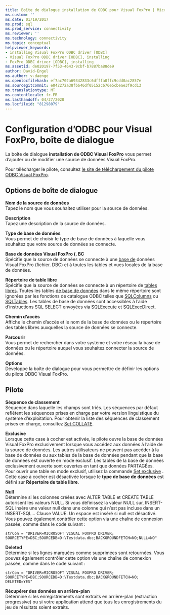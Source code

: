 ```yaml
---
title: Boîte de dialogue installation de ODBC pour Visual FoxPro | Microsoft Docs
ms.custom: ''
ms.date: 01/19/2017
ms.prod: sql
ms.prod_service: connectivity
ms.reviewer: ''
ms.technology: connectivity
ms.topic: conceptual
helpviewer_keywords:
- installing Visual FoxPro ODBC driver [ODBC]
- Visual FoxPro ODBC driver [ODBC], installing
- FoxPro ODBC driver [ODBC], installing
ms.assetid: de020197-7f53-4643-9cbf-b7887ba88de9
author: David-Engel
ms.author: v-daenge
ms.openlocfilehash: ef7ac702a69342833c6dfffa0ffc9cdd0ac2857e
ms.sourcegitcommit: e042272a38fb646df05152c676e5cbeae3f9cd13
ms.translationtype: MT
ms.contentlocale: fr-FR
ms.lasthandoff: 04/27/2020
ms.locfileid: "81298079"
---
```

# <a name="odbc-visual-foxpro-setup-dialog-box"></a>Configuration d’ODBC pour Visual FoxPro, boîte de dialogue
La boîte de dialogue **installation de ODBC Visual FoxPro** vous permet d’ajouter ou de modifier une source de données Visual FoxPro.  
  
 Pour télécharger le pilote, consultez [le site de téléchargement du pilote ODBC Visual FoxPro](https://go.microsoft.com/fwlink/?LinkId=121318).  
  
## <a name="dialog-box-options"></a>Options de boîte de dialogue  
 **Nom de la source de données**  
 Tapez le nom que vous souhaitez utiliser pour la source de données.  
  
 **Description**  
 Tapez une description de la source de données.  
  
 **Type de base de données**  
 Vous permet de choisir le type de base de données à laquelle vous souhaitez que votre source de données se connecte.  
  
 **Base de données Visual FoxPro (. BC**  
 Spécifie que la source de données se connecte à une [base de](../../odbc/microsoft/visual-foxpro-terminology.md) données Visual FoxPro (fichier. DBC) et à toutes les tables et vues locales de la base de données.  
  
 **Répertoire de table libre**  
 Spécifie que la source de données se connecte à un répertoire de [tables libres](../../odbc/microsoft/visual-foxpro-terminology.md). Toutes les tables [de base de données](../../odbc/microsoft/visual-foxpro-terminology.md) dans le même répertoire sont ignorées par les fonctions de catalogue ODBC telles que [SQLColumns](../../odbc/microsoft/sqlcolumns-visual-foxpro-odbc-driver.md) ou [SQLTables](../../odbc/microsoft/sqltables-visual-foxpro-odbc-driver.md). Les tables de base de données sont accessibles à l’aide d’instructions SQL SELECT envoyées via [SQLExecute](../../odbc/microsoft/sqlexecute-visual-foxpro-odbc-driver.md) et [SQLExecDirect](../../odbc/microsoft/sqlexecdirect-visual-foxpro-odbc-driver.md).  
  
 **Chemin d’accès**  
 Affiche le chemin d’accès et le nom de la base de données ou le répertoire des tables libres auxquelles la source de données se connecte.  
  
 **Parcourir**  
 Vous permet de rechercher dans votre système et votre réseau la base de données ou le répertoire auquel vous souhaitez connecter la source de données.  
  
 **Options**  
 Développe la boîte de dialogue pour vous permettre de définir les options du pilote ODBC Visual FoxPro.  
  
## <a name="driver"></a>Pilote  
 **Séquence de classement**  
 Séquence dans laquelle les champs sont triés. Les séquences par défaut reflètent les séquences prises en charge par votre version linguistique du système d’exploitation. Pour obtenir la liste des séquences de classement prises en charge, consultez [Set COLLATE](../../odbc/microsoft/set-collate-command.md).  
  
 **Exclusive**  
 Lorsque cette case à cocher est activée, le pilote ouvre la base de données Visual FoxPro exclusivement lorsque vous accédez aux données à l’aide de la source de données. Les autres utilisateurs ne peuvent pas accéder à la base de données ou aux tables de la base de données pendant que la base de données est ouverte en mode exclusif. Les tables de la base de données exclusivement ouverte sont ouvertes en tant que données PARTAGÉes. Pour ouvrir une table en mode exclusif, utilisez la commande [Set exclusive](../../odbc/microsoft/set-exclusive-command.md) . Cette case à cocher est désactivée lorsque le **type de base de données** est défini sur **Répertoire de table libre**.  
  
 **Null**  
 Détermine si les colonnes créées avec ALTER TABLE et CREATE TABLE autorisent les valeurs NULL. Si vous définissez la valeur NULL sur, INSERT-SQL insère une valeur null dans une colonne qui n’est pas incluse dans un INSERT-SQL... Clause VALUE. Un espace est inséré si null est désactivé. Vous pouvez également contrôler cette option via une chaîne de connexion passée, comme dans le code suivant :  
  
```  
strCon = "DRIVER=MICROSOFT VISUAL FOXPRO DRIVER;  
SOURCETYPE=DBC;SOURCEDB=D:\Testdata.dbc;BACKGROUNDFETCH=NO;NULL=NO"  
```  
  
 **Deleted**  
 Détermine si les lignes marquées comme supprimées sont retournées. Vous pouvez également contrôler cette option via une chaîne de connexion passée, comme dans le code suivant :  
  
```  
strCon = "DRIVER=MICROSOFT VISUAL FOXPRO DRIVER;  
SOURCETYPE=DBC;SOURCEDB=D:\Testdata.dbc;BACKGROUNDFETCH=NO;  
DELETED=YES"  
```  
  
 **Récupérer des données en arrière-plan**  
 Détermine si les enregistrements sont extraits en arrière-plan (extraction progressive) ou si votre application attend que tous les enregistrements du jeu de résultats soient extraits.
